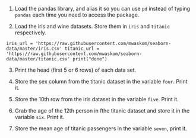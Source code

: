 1. Load the pandas library, and alias it so you can use `pd` instead of typing `pandas` each time you need to access the package.

2. Load the iris and wine datasets. Store them in `iris` and `titanic` respectively.

`iris_url = 'https://raw.githubusercontent.com/mwaskom/seaborn-data/master/iris.csv'
titanic_url = 'https://raw.githubusercontent.com/mwaskom/seaborn-data/master/titanic.csv'
print("done")`

3. Print the head (first 5 or 6 rows) of each data set.

4. Store the sex column from the titanic dataset in the variable `four`. Print it.

5. Store the 10th row from the iris dataset in the variable `five`. Print it.

6. Grab the age of the 12th person in fthe titanic dataset and store it in the variable `six`. Print it.

7. Store the mean age of titanic passengers in the variable `seven`, print it.
